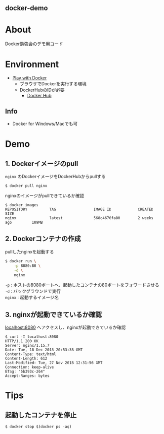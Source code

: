 docker-demo
---


# About
Docker勉強会のデモ用コード

# Environment
* [Play with Docker](https://labs.play-with-docker.com/)
    - ブラウザでDockerを実行する環境
    - DockerHubのIDが必要
        - [Docker Hub](https://hub.docker.com/)

## Info
* Docker for Windows/Macでも可

# Demo
## 1. Dockerイメージのpull
`nginx` のDockerイメージをDockerHubからpullする

```
$ docker pull nginx
```

nginxのイメージがpullできているか確認

```
$ docker images
REPOSITORY          TAG                 IMAGE ID            CREATED             SIZE
nginx               latest              568c4670fa80        2 weeks ago         109MB
```

## 2. Dockerコンテナの作成
pullしたnginxを起動する

```bash
$ docker run \
    -p 8080:80 \
    -d \
    nginx
```

`-p` : ホストの8080ポートへ、起動したコンテナの80ポートをフォワードさせる  
`-d` : バックグラウンドで実行  
`nginx` : 起動するイメージ名


## 3. nginxが起動できているか確認
[localhost:8080](http://localhost:8080/) へアクセスし、nginxが起動できているか確認

```
$ curl -I localhost:8080
HTTP/1.1 200 OK
Server: nginx/1.15.7
Date: Tue, 18 Dec 2018 20:53:38 GMT
Content-Type: text/html
Content-Length: 612
Last-Modified: Tue, 27 Nov 2018 12:31:56 GMT
Connection: keep-alive
ETag: "5b393c-264"
Accept-Ranges: bytes
```

# Tips
## 起動したコンテナを停止
```
$ docker stop $(docker ps -aq)
```
